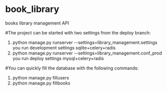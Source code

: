 # book_library
books library management API

#The project can be started with two settings from the deploy branch:
1. python manage.py runserver --settings=library_management.settings
   you run development settings sqlite+celery+radis
2. python manage.py runserver --settings=library_management.conf_prod
   you run deploy settings mysql+celery+radis 

#You can quickly fill the database with the following commands:
1. python manage.py fillusers
2. python manage.py fillbooks

